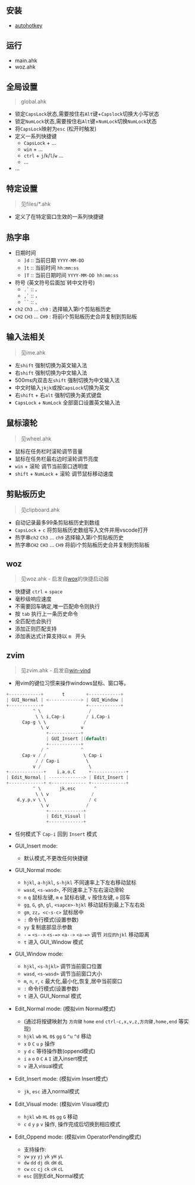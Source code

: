 ## 安装
- [autohotkey](https://www.autohotkey.com/download/)

## 运行
- main.ahk
- woz.ahk

## 全局设置
> global.ahk
- 锁定`CapsLock`状态,需要按住右`Alt`键+`Capslock`切换大小写状态
- 锁定`NumLock`状态,需要按住右`Alt`键+`NumLock`切换`NumLock`状态
- 将`CapsLock`映射为`esc` (松开时触发)
- 定义一系列快捷键
  - `CapsLock` + ...  
  - `win` + ...  
  - `ctrl` + `j`/`k`/`l`/`w` ...  
  - ...   
- ...


## 特定设置
> 见files/*.ahk
- 定义了在特定窗口生效的一系列快捷键

## 热字串
- 日期时间
  - `]d` :: 当前日期 `YYYY-MM-DD`
  - `]t` :: 当前时间 `hh:mm:ss`
  - `]T` :: 当前日期时间 `YYYY-MM-DD hh:mm:ss`
- 符号 (英文符号后面加`转中文符号)
  - ``` .` ``` :: `。`
  - ``` ,` ``` :: `，`
  - ``` `` ``` :: `、`
- `ch2` `Ch3` ... `ch9` : 选择输入第i个剪贴板历史
- `CH2` `CH3` ... `CH9` : 将前i个剪贴板历史合并复制到剪贴板

## 输入法相关
> 见ime.ahk
- 左`shift` 强制切换为英文输入法
- 右`shift` 强制切换为中文输入法
- 500ms内双击左`shift` 强制切换为中文输入法
- 中文时输入`jkjk`或按`CapsLock`切换为英文
- 右`shift` + 右`alt` 强制切换为美式键盘
- `CapsLock` + `NumLock` 全部窗口设置英文输入法

## 鼠标滚轮
> 见wheel.ahk
- 鼠标在任务栏时滚轮调节音量
- 鼠标在任务栏最右边时滚轮调节亮度
- `win` + 滚轮 调节当前窗口透明度
- `shift` + `NumLock` + 滚轮 调节鼠标移动速度

## 剪贴板历史
> 见clipboard.ahk
- 自动记录最多99条剪贴板历史到数组
- `CapsLock` + `c` 将剪贴板历史数组写入文件并用vscode打开
- 热字串`ch2` `Ch3` ... `ch9` 选择输入第i个剪贴板历史
- 热字串`CH2` `CH3` ... `CH9` 将前i个剪贴板历史合并复制到剪贴板

## woz
> 见woz.ahk - 启发自[wox](http://www.wox.one)的快捷启动器
- 快捷键 `ctrl` + `space`
- 毫秒级响应速度
- 不需要回车确定,唯一匹配命令则执行
- 按 `tab` 执行上一条历史命令
- 全匹配也会执行
- 添加正则匹配支持
- 添加表达式计算支持以 `m ` 开头

## zvim
> 见zvim.ahk - 启发自[win-vind](https://github.com/pit-ray/win-vind)
- 用vim的键位习惯来操作windows鼠标、窗口等。
```c
+------------+       t        +------------+        
| GUI_Normal | <------------> | GUI_Window |        
+------------+                +------------+        
          ^ \                  /                    
           \ \ i,Cap-i        / i,Cap-i             
      Cap-g \ \              /                      
             \ v            v                       
               +------------+                       
               | GUI_Insert |(default)              
               +------------+                       
             / ^            ^                       
      Cap-v / /              \ Cap-i                
           / / Cap-i          \                     
          v /                  \                    
+-------------+    i,a,o,C     +-------------+      
| Edit_Normal | -------------> | Edit_Insert |      
+-------------+ <------------- +-------------+      
          ^ \       jk,esc       ^                  
           \ \ v                /                   
    d,y,p,v \ \                / c                  
             \ v              /                     
               +-------------+                      
               | Edit_Visual |                      
               +-------------+                      
```

- 任何模式下 `Cap-i` 回到 `Insert` 模式

- GUI_Insert mode:
  - 默认模式,不更改任何快捷键

- GUI_Normal mode:
  - `hjkl`, `a-hjkl`, `s-hjkl` 不同速率上下左右移动鼠标
  - `wasd`, `<s-wasd>`, 不同速率上下左右滚动滑轮
  - `n` `q` 鼠标左键, `m` `e` 鼠标右键, `v` 按住左键, `o` 回车
  - `gg`, `G`, `gh`, `gl`, `<sapce>-hjkl` 移动鼠标到最上下左右处
  - `gm`, `zz`，`<c-s-c>` 鼠标居中
  - `:` 命令行模式(设置参数)
  - `yy` 复制底部显示参数
  - `-` `=` `<s-->` `<s-=>` `<a-->` `<a-=>` 调节 `对应的hjkl` 移动距离
  - `t` 进入 GUI_Window 模式

- GUI_Window mode:
  - `hjkl`, `<s-hjkl>` 调节当前窗口位置
  - `wasd`, `<s-wasd>` 调节当前窗口大小
  - `m`, `n`, `r`, `c` 最大化,最小化,恢复,居中当前窗口
  - `:` 命令行模式(设置参数)
  - `t` 进入 GUI_Normal 模式

- Edit_Normal mode: (模拟vim Normal模式)
  - (通过将按键映射为 `方向键` `home` `end` `ctrl-c,x,v,z,方向键,home,end` 等实现)
  - `hjkl` `wb` `HL` `0$` `gg` `G` `^u` `^d` 移动
  - `x` `D` `C` `u` `p` 操作
  - `y` `d` `c` 等待操作数(oppend模式)
  - `i` `a` `o` `O` `C` `A` `I` 进入insert模式
  - `v` 进入visual模式

- Edit_Insert mode: (模拟vim Insert模式)
  - `jk`, `esc` 进入normal模式

- Edit_Visual mode: (模拟vim Visual模式)
  - `hjkl` `wb` `HL` `0$` `gg` `G` 移动
  - `c` `d` `y` `p` `v` 操作, 操作完成后切换到相应模式

- Edit_Oppend mode: (模拟vim OperatorPending模式)
  - 支持操作:
   - `yw` `yy` `yj` `yk` `yH` `yL`
   - `dw` `dd` `dj` `dk` `dH` `dL`
   - `cw` `cc` `cj` `ck` `cH` `cL`
  - `esc` 回到Edit_Normal模式

